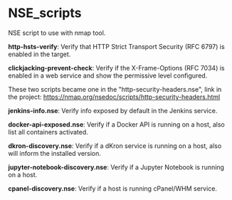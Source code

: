 # NSE_scripts
NSE script to use with nmap tool.

**http-hsts-verify**: Verify that HTTP Strict Transport Security (RFC 6797) is enabled in the target.

**clickjacking-prevent-check**: Verify if the X-Frame-Options (RFC 7034) is enabled in a web service and show the permissive level configured.

These two scripts became one in the "http-security-headers.nse", link in the project: https://nmap.org/nsedoc/scripts/http-security-headers.html

**jenkins-info.nse**: Verify info exposed by default in the Jenkins service.

**docker-api-exposed.nse**: Verify if a Docker API is running on a host, also list all containers activated.

**dkron-discovery.nse**: Verify if a dKron service is running on a host, also will inform the installed version.

**jupyter-notebook-discovery.nse**: Verify if a Jupyter Notebook is running on a host.

**cpanel-discovery.nse**: Verify if a host is running cPanel/WHM service.
